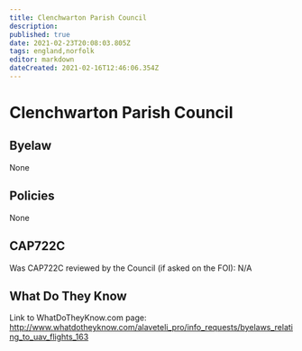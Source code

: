 ```yaml
---
title: Clenchwarton Parish Council
description: 
published: true
date: 2021-02-23T20:08:03.805Z
tags: england,norfolk
editor: markdown
dateCreated: 2021-02-16T12:46:06.354Z
---
```


# Clenchwarton Parish Council

## Byelaw
None

## Policies
None

## CAP722C

Was CAP722C reviewed by the Council (if asked on the FOI): N/A

## What Do They Know

Link to WhatDoTheyKnow.com page:
http://www.whatdotheyknow.com/alaveteli_pro/info_requests/byelaws_relating_to_uav_flights_163

